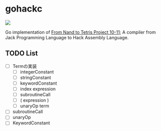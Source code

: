 # gohackc

<img src="https://github.com/nobishino/gohackc/actions/workflows/test.yml/badge.svg" />

Go implementation of [From Nand to Tetris Project 10-11](https://www.nand2tetris.org/project10); A compiler from Jack Programming Language to Hack Assembly Language.

## TODO List

- [ ] Termの実装
  - [ ] integerConstant
  - [ ] stringConstant
  - [ ] keywordConstant
  - [ ] index expression
  - [ ] subroutineCall
  - [ ] ( expression )
  - [ ] unaryOp term
- [ ] subroutineCall
- [ ] unaryOp
- [ ] KeywordConstant